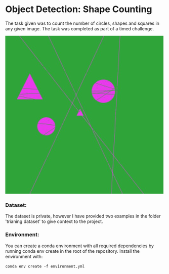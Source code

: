 # Object Detection: Shape Counting

The task given was to count the number of circles, shapes and squares in any given image. The task was completed as part of a timed challenge. 

<img src='example.jpg'>

### Dataset:
The dataset is private, however I have provided two examples in the folder 'trianing dataset' to give context to the project.

### Environment:
You can create a conda environment with all required dependencies by running conda env create in the root of the repository. Install the environment with:

```
conda env create -f environment.yml
```
